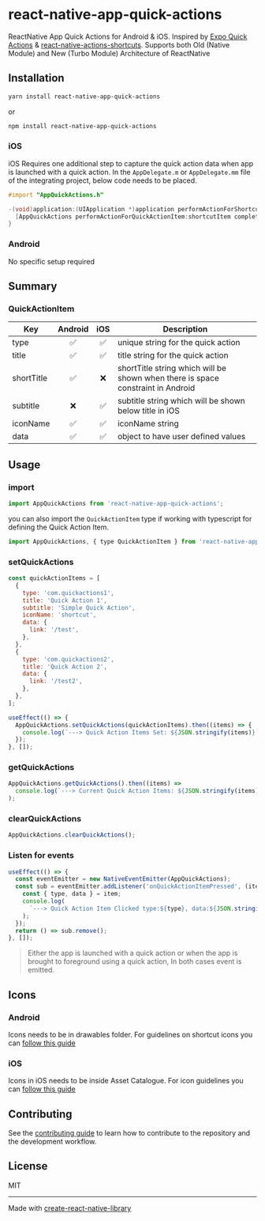 # react-native-app-quick-actions

ReactNative App Quick Actions for Android & iOS. Inspired by [Expo Quick Actions](https://github.com/EvanBacon/expo-quick-actions) & [react-native-actions-shortcuts](https://github.com/mouselangelo/react-native-actions-shortcuts). Supports both Old (Native Module) and New (Turbo Module) Architecture of ReactNative

## Installation

```sh
yarn install react-native-app-quick-actions
```

or

```sh
npm install react-native-app-quick-actions
```

### iOS

iOS Requires one additional step to capture the quick action data when app is launched with a quick action.
In the `AppDelegate.m` or `AppDelegate.mm` file of the integrating project, below code needs to be placed.

```objectivec
#import "AppQuickActions.h"

-(void)application:(UIApplication *)application performActionForShortcutItem:(UIApplicationShortcutItem *)shortcutItem completionHandler:(void (^)(BOOL))completionHandler{
  [AppQuickActions performActionForQuickActionItem:shortcutItem completionHandler:completionHandler];
}
```

### Android

No specific setup required

## Summary

### QuickActionItem

| Key        | Android | iOS | Description                                                                     |
| ---------- | :-----: | :-: | ------------------------------------------------------------------------------- |
| type       |   ✅    | ✅  | unique string for the quick action                                              |
| title      |   ✅    | ✅  | title string for the quick action                                               |
| shortTitle |   ✅    | ❌  | shortTitle string which will be shown when there is space constraint in Android |
| subtitle   |   ❌    | ✅  | subtitle string which will be shown below title in iOS                          |
| iconName   |   ✅    | ✅  | iconName string                                                                 |
| data       |   ✅    | ✅  | object to have user defined values                                              |

## Usage

### import

```js
import AppQuickActions from 'react-native-app-quick-actions';
```

you can also import the `QuickActionItem` type if working with typescript for defining the Quick Action Item.

```js
import AppQuickActions, { type QuickActionItem } from 'react-native-app-quick-actions';
```

### setQuickActions

```javascript
const quickActionItems = [
  {
    type: 'com.quickactions1',
    title: 'Quick Action 1',
    subtitle: 'Simple Quick Action',
    iconName: 'shortcut',
    data: {
      link: '/test',
    },
  },
  {
    type: 'com.quickactions2',
    title: 'Quick Action 2',
    data: {
      link: '/test2',
    },
  },
];

useEffect(() => {
  AppQuickActions.setQuickActions(quickActionItems).then((items) => {
    console.log(`---> Quick Action Items Set: ${JSON.stringify(items)}`);
  });
}, []);
```

### getQuickActions

```js
AppQuickActions.getQuickActions().then((items) =>
  console.log(`---> Current Quick Action Items: ${JSON.stringify(items)}`)
);
```

### clearQuickActions

```js
AppQuickActions.clearQuickActions();
```

### Listen for events

```js
useEffect(() => {
  const eventEmitter = new NativeEventEmitter(AppQuickActions);
  const sub = eventEmitter.addListener('onQuickActionItemPressed', (item) => {
    const { type, data } = item;
    console.log(
      `---> Quick Action Item Clicked type:${type}, data:${JSON.stringify(data)}`
    );
  });
  return () => sub.remove();
}, []);
```

> Either the app is launched with a quick action or when the app is brought to foreground using a quick action, In both cases event is emitted.

## Icons

### Android

Icons needs to be in drawables folder. For guidelines on shortcut icons you can [follow this guide](https://commondatastorage.googleapis.com/androiddevelopers/shareables/design/app-shortcuts-design-guidelines.pdf)

### iOS

Icons in iOS needs to be inside Asset Catalogue. For icon guidelines you can [follow this guide](https://developer.apple.com/design/human-interface-guidelines/home-screen-quick-actions#Best-practices)

## Contributing

See the [contributing guide](CONTRIBUTING.md) to learn how to contribute to the repository and the development workflow.

## License

MIT

---

Made with [create-react-native-library](https://github.com/callstack/react-native-builder-bob)
